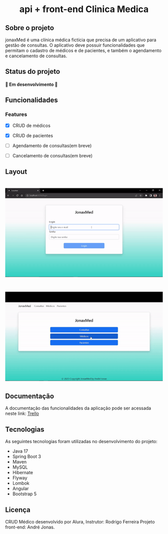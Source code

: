 <h1 align="center">api + front-end Clinica Medica</h1>

<h2>Sobre o projeto</h2>
jonaxMed é uma clínica médica fictícia que precisa de um aplicativo para gestão de consultas. O aplicativo deve possuir funcionalidades que permitam o cadastro de médicos e de pacientes, e também o agendamento e cancelamento de consultas.

<h2>Status do projeto</h2>
<h4>  🚧  Em desenvolvimento  🚧 </h4>

<h2>Funcionalidades</h2>

### Features
- [x] CRUD de médicos
- [x] CRUD de pacientes
- [ ] Agendamento de consultas(em breve)
- [ ] Cancelamento de consultas(em breve)


<h2>Layout</h2>
<h1 align="center">
  <img alt="NextLevelWeek" title="#NextLevelWeek" src="./imagens/login.gif" />
</h1>
<h1 align="center">
  <img alt="NextLevelWeek" title="#NextLevelWeek" src="./imagens/cadastro.gif" />
</h1>


<h2>Documentação</h2>
A documentação das funcionalidades da aplicação pode ser acessada neste link: <a href="https://trello.com/b/Qtn3rMWy/api-voll-med" target="_blank">Trello</a>

<h2>Tecnologias</h2>
As seguintes tecnologias foram utilizadas no desenvolvimento do projeto:

<ul>
 <li>Java 17</li>
 <li>Spring Boot 3</li>
 <li>Maven</li>
 <li>MySQL</li>
 <li>Hibernate</li>
 <li>Flyway</li>
 <li>Lombok</li>
 <li>Angular</li>
 <li>Bootstrap 5</li>
</ul>

<h2>Licença</h2>
CRUD Médico desenvolvido por Alura, Instrutor: Rodrigo Ferreira
Projeto front-end: André Jonas.

